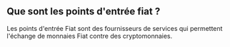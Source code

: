 ## Que sont les points d'entrée fiat ?

Les points d'entrée Fiat sont des fournisseurs de services qui permettent l'échange de monnaies Fiat contre des cryptomonnaies.